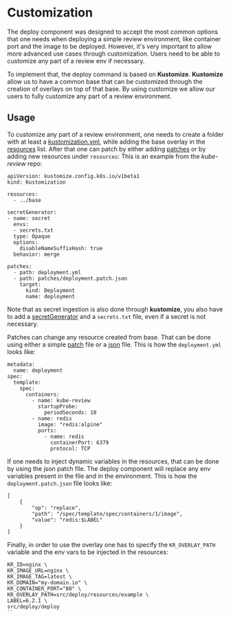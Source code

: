 # Customization

The deploy component was designed to accept the most common options that one needs when deploying a simple review environment, like container port and the image to be deployed. However, it's very important to allow more advanced use cases through customization. Users need to be able to customize any part of a review env if necessary.

To implement that, the deploy command is based on **Kustomize**. **Kustomize** allow us to have a common base that can be customized through the creation of overlays on top of that base. By using customize we allow our users to fully customize any part of a review environment.

## Usage

To customize any part of a review environment, one needs to create a folder with at least a [kustomization.yml](https://kubectl.docs.kubernetes.io/references/kustomize/kustomization/), while adding the base overlay in the [resources](https://kubectl.docs.kubernetes.io/references/kustomize/resource/) list. After that one can patch by either adding [patches](https://kubectl.docs.kubernetes.io/references/kustomize/patches/) or by adding new resources under `resources`: This is an example from the *kube-review* repo:

```
apiVersion: kustomize.config.k8s.io/v1beta1
kind: Kustomization

resources:
  - ../base

secretGenerator:
- name: secret
  envs:
  - secrets.txt
  type: Opaque
  options:
    disableNameSuffixHash: true
  behavior: merge

patches:
  - path: deployment.yml
  - path: patches/deployment.patch.json
    target:
      kind: Deployment
      name: deployment
```

Note that as secret ingestion is also done through **kustomize**, you also have to add a [secretGenerator](https://kubectl.docs.kubernetes.io/references/kustomize/secretgenerator/) and a `secrets.txt` file, even if a secret is not necessary.

Patches can change any resource created from base. That can be done using either a simple [patch](https://kubectl.docs.kubernetes.io/references/kustomize/patches/) file or a [json](https://kubectl.docs.kubernetes.io/references/kustomize/patchesjson6902/) file. This is how the `deployment.yml` looks like:

```
metadata:
  name: deployment
spec:
  template:
    spec:
      containers:
        - name: kube-review
          startupProbe:
            periodSeconds: 10
        - name: redis
          image: "redis:alpine"
          ports:
            - name: redis
              containerPort: 6379
              protocol: TCP
```

If one needs to inject dynamic variables in the resources, that can be done by using the json patch file. The deploy component will replace any env variables present in the file and in the environment. This is how the `deployment.patch.json` file looks like:

```
[
    {
        "op": "replace",
        "path": "/spec/template/spec/containers/1/image",
        "value": "redis:$LABEL"
    }
]
```

Finally, in order to use the overlay one has to specify the `KR_OVERLAY_PATH` variable and the env vars to be injected in the resources:

```
KR_ID=nginx \
KR_IMAGE_URL=nginx \
KR_IMAGE_TAG=latest \
KR_DOMAIN="my-domain.io" \
KR_CONTAINER_PORT="80" \
KR_OVERLAY_PATH=src/deploy/resources/example \
LABEL=6.2.1 \
src/deploy/deploy
``